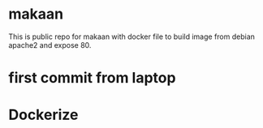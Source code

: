 # makaan
This is public repo for makaan with docker file to build image from debian apache2 and expose 80.

# first commit from laptop

# Dockerize
